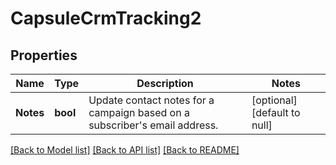 # CapsuleCrmTracking2

## Properties
Name | Type | Description | Notes
------------ | ------------- | ------------- | -------------
**Notes** | **bool** | Update contact notes for a campaign based on a subscriber&#x27;s email address. | [optional] [default to null]

[[Back to Model list]](../README.md#documentation-for-models) [[Back to API list]](../README.md#documentation-for-api-endpoints) [[Back to README]](../README.md)

